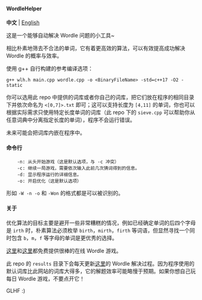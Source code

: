 #### WordleHelper

**中文** | [English](./README_en.md)

这是一个能够自动解决 Wordle 问题的小工具~

相比朴素地筛去不合法的单词，它有着更高效的算法，可以有效提高成功解决 Wordle 的概率与效率。

使用 g++ 自行构建的参考编译选项：
```
g++ wlh.h main.cpp wordle.cpp -o <BinaryFileName> -std=c++17 -O2 -static
```
 
你可以选用此 repo 中提供的词库或者你自己的词库，把它们放在程序的相同目录下并依次命名为 `<[0,7]>.txt` 即可；这可以支持长度为 `[4,11]` 的单词，你也可以根据实际需求只使用特定长度单词的词库（此 repo 下的 `sieve.cpp` 可以帮助你从任意词典中分离指定长度的单词），程序不会运行错误。

未来可能会把词库内嵌在程序中。

#### 命令行
```
    -n: 从头开始游戏（这是默认选项，与 -c 冲突）
    -c: 继续一局游戏，需要依次输入此前几次猜词得到的信息。
    -d: 显示程序运行的详细信息。
    -o: 开启优化（这是默认选项）
```
形如 `-W -n -o` 和 `-Won` 的格式都是可以被识别的。

#### 关于
优化算法的目标主要是避开一些非常糟糕的情况，例如已经确定单词的后四个字母是 `irth` 时，朴素算法必须枚举 `birth`，`mirth`，`firth` 等词语，但显然寻找一个同时包含 `b`，`m`，`f` 等字母的单词是更优秀的选择。

[这里](https://wordlegame.org/)和[这里](https://www.nytimes.com/games/wordle/index.html)都免费提供很棒的在线 Wordle 游戏。

此 repo 的 `results` 目录下会每天更新[这里](https://www.nytimes.com/games/wordle/index.html)的 Wordle 解决过程。因为程序使用的默认词库比此网站的词库大得多，它的解题效率可能略慢于预期。如果你想自己玩每日 Wordle 游戏，不要点开它！

GLHF :)

